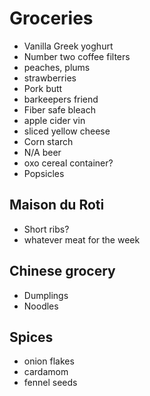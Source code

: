 # Groceries

- Vanilla Greek yoghurt
- Number two coffee filters
- peaches, plums
- strawberries
- Pork butt
- barkeepers friend
- Fiber safe bleach
- apple cider vin
- sliced yellow cheese
- Corn starch
- N/A beer
- oxo cereal container?
- Popsicles

## Maison du Roti

- Short ribs?
- whatever meat for the week

## Chinese grocery

- Dumplings
- Noodles

## Spices

- onion flakes
- cardamom
- fennel seeds
